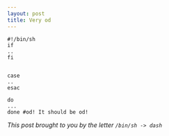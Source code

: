 ```yaml
---
layout: post
title: Very od
---
```


	#!/bin/sh
	if
	..
	fi


	case
	..
	esac

	do
	...
	done #od! It should be od!

_This post brought to you by the letter `/bin/sh -> dash`_
